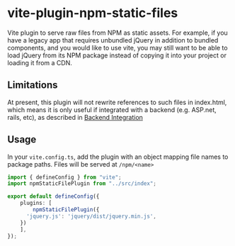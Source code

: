 # vite-plugin-npm-static-files

Vite plugin to serve raw files from NPM as static assets. For example,
if you have a legacy app that requires unbundled jQuery in addition to
bundled components, and you would like to use vite, you may still want
to be able to load jQuery from its NPM package instead of copying it
into your project or loading it from a CDN.

## Limitations

At present, this plugin will not rewrite references to such files in 
index.html, which means it is only useful if integrated with a backend
(e.g. ASP.net, rails, etc), as described in [Backend Integration](https://vitejs.dev/guide/backend-integration.html)

## Usage

In your `vite.config.ts`, add the plugin with an object mapping file names to package paths.  Files will be served at `/npm/<name>`

```ts
import { defineConfig } from "vite";
import npmStaticFilePlugin from "../src/index";

export default defineConfig({
	plugins: [
		npmStaticFilePlugin({
      'jquery.js': 'jquery/dist/jquery.min.js',
    })
	],
});
```